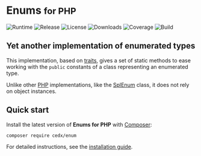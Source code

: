 # Enums <small>for PHP</small>
![Runtime](https://img.shields.io/packagist/php-v/cedx/enum.svg) ![Release](https://img.shields.io/packagist/v/cedx/enum.svg) ![License](https://img.shields.io/packagist/l/cedx/enum.svg) ![Downloads](https://img.shields.io/packagist/dt/cedx/enum.svg) ![Coverage](https://coveralls.io/repos/github/cedx/enum.php/badge.svg) ![Build](https://travis-ci.com/cedx/enum.php.svg)

## Yet another implementation of enumerated types
This implementation, based on [traits](https://secure.php.net/manual/en/language.oop5.traits.php), gives a set of static methods to ease working with the `public` constants of a class representing an enumerated type.

Unlike other [PHP](https://secure.php.net) implementations, like the [SplEnum](https://secure.php.net/manual/en/class.splenum.php) class, it does not rely on object instances.

## Quick start
Install the latest version of **Enums for PHP** with [Composer](https://getcomposer.org):

```shell
composer require cedx/enum
```

For detailed instructions, see the [installation guide](installation.md).
